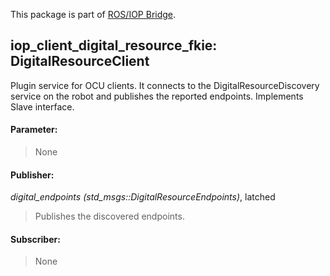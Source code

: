 This package is part of [ROS/IOP Bridge](https://github.com/fkie/iop_core/blob/master/README.md).


## iop_client_digital_resource_fkie: DigitalResourceClient

Plugin service for OCU clients. It connects to the DigitalResourceDiscovery service on the robot and publishes the reported endpoints. Implements Slave interface.

#### Parameter:

> None

#### Publisher:

_digital_endpoints (std_msgs::DigitalResourceEndpoints)_, latched

> Publishes the discovered endpoints.

#### Subscriber:

> None
